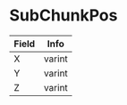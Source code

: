 # SubChunkPos

<table><thead><tr><th>Field</th><th>Info</th></tr></thead><tbody>
<tr><td>X</td><td>varint</td></tr>
<tr><td>Y</td><td>varint</td></tr>
<tr><td>Z</td><td>varint</td></tr>
</tbody></table>